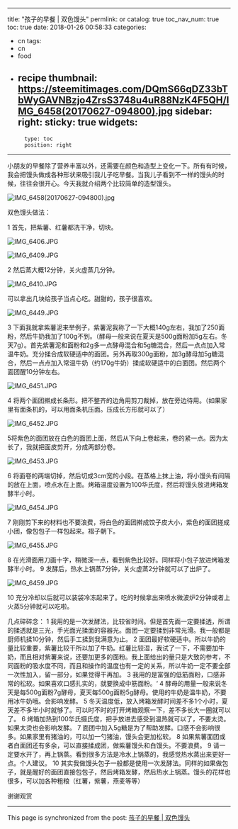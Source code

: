 
---
title: "孩子的早餐 | 双色馒头"
permlink: or
catalog: true
toc_nav_num: true
toc: true
date: 2018-01-26 00:58:33
categories:
- cn
tags:
- cn
- food
- recipe
thumbnail: https://steemitimages.com/DQmS66qDZ33bTbWyGAVNBzjo4ZrsS3748u4uR88NzK4F5QH/IMG_6458(20170627-094800).jpg
sidebar:
    right:
        sticky: true
widgets:
    -
        type: toc
        position: right
---


小朋友的早餐除了营养丰富以外，还需要在颜色和造型上变化一下。所有有时候，我会把馒头做成各种形状来吸引我儿子吃早餐。当我儿子看到不一样的馒头的时候，往往会很开心。今天我就介绍两个比较简单的造型馒头。

![IMG_6458(20170627-094800).jpg](https://steemitimages.com/DQmS66qDZ33bTbWyGAVNBzjo4ZrsS3748u4uR88NzK4F5QH/IMG_6458(20170627-094800).jpg)

双色馒头做法：

1 首先，把紫薯、红薯都洗干净，切块。


![IMG_6406.JPG](https://steemitimages.com/DQmQdnurXiH8iSNbRUVsXMKbKTvZGw5TB7h7pzj3Nhmdz9S/IMG_6406.JPG)

![IMG_6409.JPG](https://steemitimages.com/DQmSgJCGh5nprTDRLNJwUNGyezoeFCy4Kqod1Rn8NpU9y1i/IMG_6409.JPG)

2 然后蒸大概12分钟，关火虚蒸几分钟。

![IMG_6410.JPG](https://steemitimages.com/DQmVkzLTdcZZuYthGLrsfabKs2EPZKEqqMNcFXRBzb73Wk1/IMG_6410.JPG)

可以拿出几块给孩子当点心吃。甜甜的，孩子很喜欢。

![IMG_6449.JPG](https://steemitimages.com/DQmWzuGmdhrBwGbLHzD9H9JigAufGxsVcZtwTADvznbZsaV/IMG_6449.JPG)

3 下面我就拿紫薯泥来举例子，紫薯泥我称了一下大概140g左右，我加了250面粉，然后牛奶我加了100g不到。（酵母一般来说在夏天是500g面粉加5g左右。冬天7g）。首先紫薯泥和面粉和2g多一点酵母混合和5g糖混合，然后一点点加入常温牛奶。充分揉合成软硬适中的面团。另外再取300g面粉，加3g酵母加5g糖混合，然后一点点加入常温牛奶（约170g牛奶）揉成软硬适中的白面团。然后两个面团醒10分钟左右。

![IMG_6451.JPG](https://steemitimages.com/DQmWSFm4mRgnJdTyWBQLMSozLegQu4rFK9V9fUrGjFhetwV/IMG_6451.JPG)

4 将两个面团擀成长条形。把不整齐的边角用剪刀裁掉，放在旁边待用。（如果家里有面条机的，可以用面条机压面。压成长方形就可以了）

![IMG_6452.JPG](https://steemitimages.com/DQmbPoStfT4XxUPqQFJgiBtEqqCqgwbF5UkwgP3GGbJ2BCX/IMG_6452.JPG)

5将紫色的面团放在白色的面团上面，然后从下向上卷起来，卷的紧一点。因为太长了，我就把面皮剪开，分成两部分卷。

![IMG_6453.JPG](https://steemitimages.com/DQmYqbn27JXWgoqtrPHLbcvoCn8RgrJeUkfxaWFuKwR8kcE/IMG_6453.JPG)

6 将面卷的两端切掉，然后切成3cm宽的小段。在蒸格上抹上油，将小馒头有间隔的放在上面，喷点水在上面。烤箱温度设置为100华氏度，然后将馒头放进烤箱发酵半小时。

![IMG_6454.JPG](https://steemitimages.com/DQmSD8Bsp3zcco3h3dv98dgGcx3tcn3EdE5DhumzqtVFCzJ/IMG_6454.JPG)

7 刚刚剪下来的材料也不要浪费，将白色的面团擀成饺子皮大小，紫色的面团搓成小团，像包包子一样包起来。褶子朝下。

![IMG_6455.JPG](https://steemitimages.com/DQmZCaSmwvbeJ8p8GDEqcyuQ6mvmbqbe4Pay8CGG3eXLPmm/IMG_6455.JPG)

8 在光滑面用刀画十字，稍微深一点，看到紫色比较好。同样将小包子放进烤箱发酵半小时。
9 发酵后，热水上锅蒸7分钟，关火虚蒸2分钟就可以了出炉了。

![IMG_6459.JPG](https://steemitimages.com/DQmQaLGR4LFYWyFHnoUrkLiWQRxSEU5cxfgsNVMg2p5UecF/IMG_6459.JPG)

10 充分冷却以后就可以装袋冷冻起来了。吃的时候拿出来喷水微波炉2分钟或者上火蒸5分钟就可以吃啦。


几点碎碎念：
1 我用的是一次发酵法，比较省时间。但是首先面一定要揉透，所谓的揉透就是三光，手光面光揉面的容器光。面团一定要揉到非常光滑。我一般都是厨师机揉10分钟，然后手工揉到我满意为止。
2 面团最好软硬适中。所以牛奶的量比较重要，紫薯比较干所以加了牛奶。红薯比较湿，我试了一下，不需要加牛奶，而且相对紫薯来说，还要加更多的面粉。我上面给出的量只是大致的参考，不同面粉的吸水度不同，而且和操作的温度也有一定的关系，所以牛奶一定不要全部一次性加入，留一部分，如果觉得干再加。
3 我用的是富强的低筋面粉，口感非常的松软。如果喜欢口感扎实的，就要换成中筋面粉。‘
4 酵母的用量一般来说冬天是每500g面粉7g酵母，夏天每500g面粉5g酵母。使用的牛奶是温牛奶，不要用冰牛奶哦。会影响发酵。
5 冬天温度低，放入烤箱发酵时间差不多1个小时，夏天差不多半小时就够了。可以时不时的打开烤箱观察一下，差不多长大一圈就可以了。
6 烤箱加热到100华氏摄氏度，把手放进去感受到温热就可以了，不要太烫。如果太烫也会影响发酵。
7 面团中加入5g糖是为了帮助发酵。口感不会影响很多。如果家里有猪油的，可以加一勺猪油，馒头会更加松软。
8 如果紫薯面团或者白面团还有多余，可以直接揉成团，做紫薯馒头和白馒头。不要浪费。
9 请一定要水开了，再上锅蒸。看到很多方法是冷水上锅蒸的，我感觉热水蒸出来更好一点。个人建议。
10 其实我做馒头包子一般都是使用一次发酵法。同样的如果做包子，就是醒好的面团直接包包子，然后烤箱发酵，然后热水上锅蒸。馒头的花样也很多，可以加各种粗粮（红薯，紫薯，燕麦等等）

谢谢观赏

- - -

This page is synchronized from the post: [孩子的早餐 | 双色馒头](https://steemit.com/@ericet/or)
